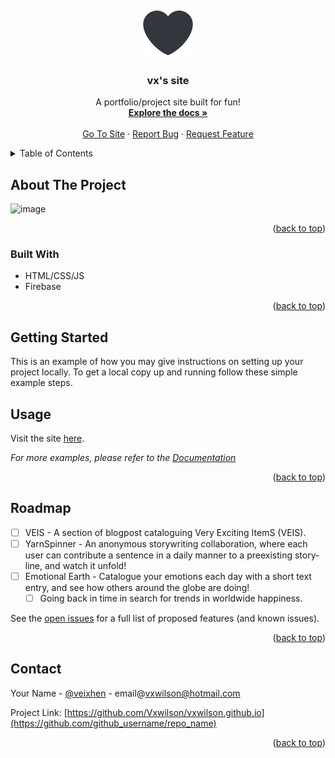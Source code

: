 



<!-- PROJECT LOGO -->
<br />
<div align="center">
  <a href="https://github.com/Vxwilson/vxwilson.github.io">
    <img src="/android-chrome-512x512.png" alt="Logo" width="80" height="80">
  </a>

<h3 align="center">vx's site</h3>

  <p align="center">
    A portfolio/project site built for fun!
    <br />
    <a href="https://github.com/Vxwilson/vxwilson.github.io"><strong>Explore the docs »</strong></a>
    <br />
    <br />
    <a href="vxwilson.github.io">Go To Site</a>
    ·
    <a href="https://github.com/Vxwilson/vxwilson.github.io/issues">Report Bug</a>
    ·
    <a href="https://github.com/Vxwilson/vxwilson.github.io/issues">Request Feature</a>
  </p>
</div>



<!-- TABLE OF CONTENTS -->
<details>
  <summary>Table of Contents</summary>
  <ol>
    <li>
      <a href="#about-the-project">About The Project</a>
      <ul>
        <li><a href="#built-with">Built With</a></li>
      </ul>
    </li>
    <li><a href="#usage">Usage</a></li>
    <li><a href="#roadmap">Roadmap</a></li>
    <li><a href="#contact">Contact</a></li>
  </ol>
</details>



<!-- ABOUT THE PROJECT -->
## About The Project


![image](https://user-images.githubusercontent.com/26194167/222962495-cc95707f-d7c0-405e-9a53-cb0bf06de893.png)


<p align="right">(<a href="#readme-top">back to top</a>)</p>



### Built With

* HTML/CSS/JS
* Firebase

<p align="right">(<a href="#readme-top">back to top</a>)</p>



<!-- GETTING STARTED -->
## Getting Started

This is an example of how you may give instructions on setting up your project locally.
To get a local copy up and running follow these simple example steps.

<!-- USAGE EXAMPLES -->
## Usage

Visit the site [here](https://vxwilson.github.io).

_For more examples, please refer to the [Documentation](https://example.com)_

<p align="right">(<a href="#readme-top">back to top</a>)</p>



<!-- ROADMAP -->
## Roadmap

- [ ] VEIS - A section of blogpost cataloguing Very Exciting ItemS (VEIS). 
- [ ] YarnSpinner - An anonymous storywriting collaboration, where each user can contribute a sentence in a daily manner to a preexisting story-line, and watch it unfold!
- [ ] Emotional Earth - Catalogue your emotions each day with a short text entry, and see how others around the globe are doing!
    - [ ] Going back in time in search for trends in worldwide happiness.

See the [open issues](https://github.com/github_username/repo_name/issues) for a full list of proposed features (and known issues).

<p align="right">(<a href="#readme-top">back to top</a>)</p>

<!-- CONTACT -->
## Contact

Your Name - [@veixhen](https://twitter.com/twitter_handle) - email@vxwilson@hotmail.com

Project Link: [https://github.com/Vxwilson/vxwilson.github.io](https://github.com/github_username/repo_name)

<p align="right">(<a href="#readme-top">back to top</a>)</p>
